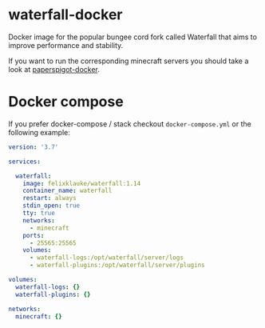 # waterfall-docker
Docker image for the popular bungee cord fork called Waterfall that aims to improve performance and stability.

If you want to run the corresponding minecraft servers you should take a look at [paperspigot-docker](https://github.com/FelixKlauke/paperspigot-docker).

# Docker compose
If you prefer docker-compose / stack checkout `docker-compose.yml` or the following example:
```yaml
version: '3.7'

services:

  waterfall:
    image: felixklauke/waterfall:1.14
    container_name: waterfall
    restart: always
    stdin_open: true
    tty: true
    networks:
      - minecraft
    ports:
      - 25565:25565
    volumes:
      - waterfall-logs:/opt/waterfall/server/logs
      - waterfall-plugins:/opt/waterfall/server/plugins

volumes:
  waterfall-logs: {}
  waterfall-plugins: {}

networks:
  minecraft: {}

```
